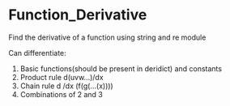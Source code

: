 # Function_Derivative
Find the derivative of a function using string and re module

Can differentiate:
1. Basic functions(should be present in deridict) and constants
2. Product rule d(uvw...)/dx
3. Chain rule d /dx (f(g(...(x))))
4. Combinations of 2 and 3
